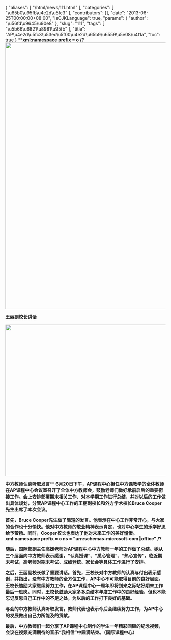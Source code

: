 {
    "aliases": [
        "/html/news/111.html"
    ],
    "categories": [
        "\u65b0\u95fb\u4e2d\u5fc3"
    ],
    "contributors": [],
    "date": "2013-06-25T00:00:00+08:00",
    "isCJKLanguage": true,
    "params": {
        "author": "\u56fd\u9645\u90e8"
    },
    "slug": "111",
    "tags": [
        "\u5b66\u6821\u8981\u95fb"
    ],
    "title": "AP\u4e2d\u5fc3\u53ec\u5f00\u4e2d\u65b9\u6559\u5e08\u4f1a",
    "toc": true
}
 ****xml:namespace prefix = o /?
<img
    src="https://cdn.tfls.online/mirror/full/89399ddf297c02a30767f6cf0b4fbce1430152be.jpg"
    style="display:block;margin-left:auto;margin-right:auto;"
    decoding="async"
    fetchpriority="auto"
    loading="lazy"
    height="839"
    width="600"
/>**

**王丽副校长讲话**

**<img
    src="https://cdn.tfls.online/mirror/full/8dbbe09d1a598634745ebb39a37ef3ba83795399.jpg"
    style="display:block;margin-left:auto;margin-right:auto;"
    decoding="async"
    fetchpriority="auto"
    loading="lazy"
    height="477"
    width="600"
/>**

**中方教师认真听取发言**** **6月20日下午，AP课程中心担任中方课教学的全体教师在AP课程中心会议室召开了全体中方教师会，鼓励老师们做好承前启后的重要衔接工作。会上安排部署期末相关工作、对本学期工作进行总结，并对以后的工作做出具体规划，分管AP课程中心工作的王丽副校长和外方学术校长Bruce Cooper先生出席了本次会议。**

**首先，Bruce Cooper先生做了简短的发言。他表示在中心工作非常开心，与大家的合作也十分愉快。他对中方教师的敬业精神表示肯定，也对中心学生的乐学好思给予赞扬。同时，Cooper校长也表达了他对未来工作的美好憧憬。xml:namespace prefix = o ns = "urn:schemas-microsoft-com:office:office" /?**

**随后，国际部副主任高媛老师对AP课程中心中方教师一年的工作做了总结。她从三个层面向中方教师表示感谢，“认真授课”、“悉心管理”、“热心宣传”。临近期末考试，高老师对期末考试、成绩登统、家长会等具体工作进行了安排。**

**之后，王丽副校长做了重要讲话。首先，王校长对中方教师的认真与付出表示感谢，并指出，没有中方教师的全方位工作，AP中心不可能取得目前的良好局面。王校长勉励大家继续努力工作，在AP课程中心一周年即将到来之际站好期末工作最后一班岗。同时，王校长鼓励大家多多总结本年度工作中的良好经验，但也不能忘记反思自己工作中的不足之处，为以后的工作打下良好的基础。**

**与会的中方教师认真听取发言，教师代表也表示今后会继续努力工作，为AP中心的发展做出自己力所能及的贡献。**

**最后，中方教师们一起分享了AP课程中心制作的学生一年精彩回顾的纪念视频，会议在视频充满期待的音乐“我相信”中圆满结束。（国际课程中心）**

